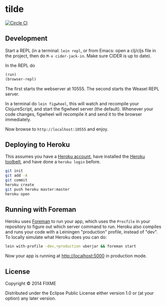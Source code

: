 # tilde

[![Circle CI](https://circleci.com/gh/travis/tilde/tree/master.png?style=badge&circle-token=edfb74fdfe2e468c37132ecdc0eb5c77f8b0dcf6)](https://circleci.com/gh/travis/tilde/tree/master)

## Development

Start a REPL (in a terminal: `lein repl`, or from Emacs: open a
clj/cljs file in the project, then do `M-x cider-jack-in`. Make sure
CIDER is up to date).

In the REPL do

```clojure
(run)
(browser-repl)
```

The first starts the webserver at 10555. The second starts the Weasel
REPL server.

In a terminal do `lein figwheel`, this will watch and recompile your
ClojureScript, and start the figwheel server (the
default). Whenever your code changes, figwheel will recompile it and
send it to the browser immediately.

Now browse to `http://localhost:10555` and enjoy.

## Deploying to Heroku

This assumes you have a
[Heroku account](https://signup.heroku.com/dc), have installed the
[Heroku toolbelt](https://toolbelt.heroku.com/), and have done a
`heroku login` before.

``` sh
git init
git add -A
git commit
heroku create
git push heroku master:master
heroku open
```

## Running with Foreman

Heroku uses [Foreman](http://ddollar.github.io/foreman/) to run your
app, which uses the `Procfile` in your repository to figure out which
server command to run. Heroku also compiles and runs your code with a
Leiningen "production" profile, instead of "dev". To locally simulate
what Heroku does you can do:

``` sh
lein with-profile -dev,+production uberjar && foreman start
```

Now your app is running at
[http://localhost:5000](http://localhost:5000) in production mode.

## License

Copyright © 2014 FIXME

Distributed under the Eclipse Public License either version 1.0 or (at
your option) any later version.
